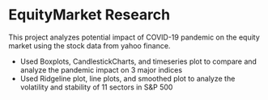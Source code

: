 # EquityMarket Research
This project analyzes potential impact of COVID-19 pandemic on the equity market using the stock data from yahoo finance.

- Used Boxplots, CandlestickCharts, and timeseries plot to compare and analyze the pandemic impact on 3 major indices
- Used Ridgeline plot, line plots, and smoothed plot to analyze the volatility and stability of 11 sectors in S&P 500
